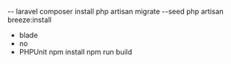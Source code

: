-- laravel 
composer install
php artisan migrate --seed
php artisan breeze:install
 - blade
 - no
 - PHPUnit
npm install
npm run build
